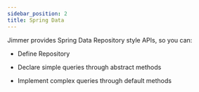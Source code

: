 ```yaml
---
sidebar_position: 2
title: Spring Data
---
```


Jimmer provides Spring Data Repository style APIs, so you can:

-   Define Repository

-   Declare simple queries through abstract methods

-   Implement complex queries through default methods